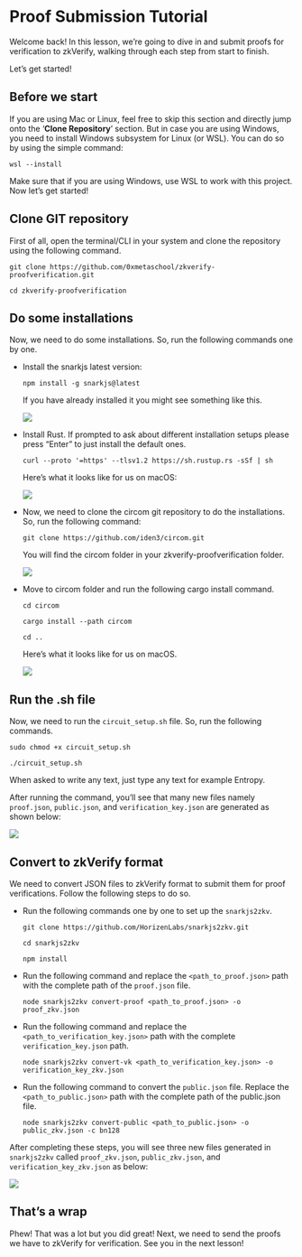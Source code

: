 # Proof Submission Tutorial

Welcome back! In this lesson, we’re going to dive in and submit proofs for verification to zkVerify, walking through each step from start to finish.

Let’s get started!

## Before we start

If you are using Mac or Linux, feel free to skip this section and directly jump onto the ‘**Clone Repository**’ section. But in case you are using Windows, you need to install Windows subsystem for Linux (or WSL). You can do so by using the simple command:

```
wsl --install
```

Make sure that if you are using Windows, use WSL to work with this project. Now let’s get started!

## Clone GIT repository

First of all, open the terminal/CLI in your system and clone the repository using the following command.

```
git clone https://github.com/0xmetaschool/zkverify-proofverification.git

cd zkverify-proofverification
```
## Do some installations

Now, we need to do some installations. So, run the following commands one by one.

- Install the snarkjs latest version:

    ```
    npm install -g snarkjs@latest
    ```

    If you have already installed it you might see something like this.

    ![](https://github.com/0xmetaschool/Learning-Projects/blob/main/assests_for_all/assets-for-zkverify-horizen/Lesson%207_%20Proof%20Submission%20Tutorial/image3.png?raw=true)

- Install Rust. If prompted to ask about different installation setups please press “Enter” to just install the default ones.

    ```
    curl --proto '=https' --tlsv1.2 https://sh.rustup.rs -sSf | sh
    ```

    Here’s what it looks like for us on macOS:

    ![](https://github.com/0xmetaschool/Learning-Projects/blob/main/assests_for_all/assets-for-zkverify-horizen/Lesson%207_%20Proof%20Submission%20Tutorial/image5.png?raw=true)



- Now, we need to clone the circom git repository to do the installations. So, run the following command:

    ```
    git clone https://github.com/iden3/circom.git
    ```

    You will find the circom folder in your zkverify-proofverification folder.

    ![](https://github.com/0xmetaschool/Learning-Projects/blob/main/assests_for_all/assets-for-zkverify-horizen/Lesson%207_%20Proof%20Submission%20Tutorial/image6.png?raw=true)

- Move to circom folder and run the following cargo install command.
    ```
    cd circom

    cargo install --path circom

    cd ..
    ```

    Here’s what it looks like for us on macOS.

    ![](https://github.com/0xmetaschool/Learning-Projects/blob/main/assests_for_all/assets-for-zkverify-horizen/Lesson%207_%20Proof%20Submission%20Tutorial/image2.png?raw=true)

## Run the .sh file

Now, we need to run the `circuit_setup.sh` file. So, run the following commands.

```
sudo chmod +x circuit_setup.sh

./circuit_setup.sh
```

When asked to write any text, just type any text for example Entropy.

After running the command, you’ll see that many new files namely `proof.json`, `public.json`, and `verification_key.json` are generated as shown below:

![](https://github.com/0xmetaschool/Learning-Projects/blob/main/assests_for_all/assets-for-zkverify-horizen/Lesson%207_%20Proof%20Submission%20Tutorial/image4.png?raw=true)

## Convert to zkVerify format

We need to convert JSON files to zkVerify format to submit them for proof verifications. Follow the following steps to do so.

- Run the following commands one by one to set up the `snarkjs2zkv`.

    ```
    git clone https://github.com/HorizenLabs/snarkjs2zkv.git

    cd snarkjs2zkv

    npm install
    ```

- Run the following command and replace the `<path_to_proof.json>` path with the complete path of the `proof.json` file.

    ```
    node snarkjs2zkv convert-proof <path_to_proof.json> -o proof_zkv.json
    ```

- Run the following command and replace the `<path_to_verification_key.json>` path with the complete `verification_key.json` path.

    ```
    node snarkjs2zkv convert-vk <path_to_verification_key.json> -o verification_key_zkv.json
    ```

- Run the following command to convert the `public.json` file. Replace the `<path_to_public.json>` path with the complete path of the public.json file.

    ```
    node snarkjs2zkv convert-public <path_to_public.json> -o public_zkv.json -c bn128
    ```

After completing these steps, you will see three new files generated in `snarkjs2zkv` called `proof_zkv.json`, `public_zkv.json`, and `verification_key_zkv.json` as below:

![](https://github.com/0xmetaschool/Learning-Projects/blob/main/assests_for_all/assets-for-zkverify-horizen/Lesson%207_%20Proof%20Submission%20Tutorial/image1.png?raw=true)

## That’s a wrap

Phew! That was a lot but you did great! Next, we need to send the proofs we have to zkVerify for verification. See you in the next lesson!
